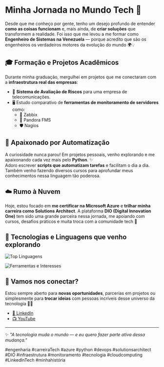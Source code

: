 # Minha Jornada no Mundo Tech 🚀

Desde que me conheço por gente, tenho um desejo profundo de entender **como as coisas funcionam** e, mais ainda, de **criar soluções** que transformem a realidade. Foi isso que me levou a me formar como **Engenheiro de Sistemas na Venezuela** — porque acredito que são os engenheiros os verdadeiros motores da evolução do mundo 🌍💡

## 🎓 Formação e Projetos Acadêmicos

Durante minha graduação, mergulhei em projetos que me conectaram com a **infraestrutura real das empresas**:

- 💼 **Sistema de Avaliação de Riscos** para uma empresa de telecomunicações.
- 🖥️ Estudo comparativo de **ferramentas de monitoramento de servidores** como:
  - 🔧 Zabbix
  - 📡 Pandora FMS
  - 🛡️ Nagios

## 🐍 Apaixonado por Automatização

A curiosidade nunca parou! Em projetos pessoais, venho explorando e me apaixonando cada vez mais pelo **Python**. ✨  
Adoro escrever **scripts que automatizam tarefas** e facilitam o dia a dia. Também venho fazendo diversos cursos para aprofundar meus conhecimentos nessa linguagem tão poderosa.

## ☁️ Rumo à Nuvem

Hoje, estou focado em **me certificar na Microsoft Azure** e **trilhar minha carreira como Solutions Architect**. A plataforma **DIO (Digital Innovation One)** tem sido uma grande parceira nessa jornada, me apoiando com cursos, desafios práticos e muita troca com a comunidade tech 🤝

## 🔧 Tecnologias e Linguagens que venho explorando

![Top Linguagens](https://skillicons.dev/icons?i=python,azure,bash,html,css,js,linux,git)

![Ferramentas e Interesses](https://skillicons.dev/icons?i=zabbix,nagios,docker,vscode,github,markdown)

## 📌 Vamos nos conectar?

Estou sempre aberto para **novas oportunidades**, parcerias em projetos ou simplesmente para **trocar ideias** com pessoas incríveis desse universo da tecnologia 💬🌐

- [🔗 LinkedIn](https://www.linkedin.com/in/kyskaharrington/)
- [📺 YouTube ](https://www.youtube.com/@kyskaharrington7794)

---

✨ *"A tecnologia muda o mundo — e eu quero fazer parte ativa dessa mudança."*

#engenharia #carreiraTech #azure #python #devops #solutionsarchitect #DIO #infraestrutura #monitoramento #tecnologia #cloudcomputing #LinkedInTech #minhahistória
